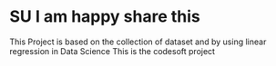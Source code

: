 # SU I am happy share this
This Project is based on the collection of dataset and by using linear regression in Data Science
This is the codesoft project
